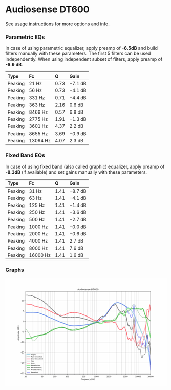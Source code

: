 # Audiosense DT600
See [usage instructions](https://github.com/jaakkopasanen/AutoEq#usage) for more options and info.

### Parametric EQs
In case of using parametric equalizer, apply preamp of **-6.5dB** and build filters manually
with these parameters. The first 5 filters can be used independently.
When using independent subset of filters, apply preamp of **-6.9 dB**.

| Type    | Fc       |    Q | Gain    |
|:--------|:---------|:-----|:--------|
| Peaking | 21 Hz    | 0.73 | -7.1 dB |
| Peaking | 56 Hz    | 0.73 | -4.1 dB |
| Peaking | 331 Hz   | 0.71 | -4.4 dB |
| Peaking | 363 Hz   | 2.16 | 0.6 dB  |
| Peaking | 8469 Hz  | 0.57 | 6.8 dB  |
| Peaking | 2775 Hz  | 1.91 | -1.3 dB |
| Peaking | 3601 Hz  | 4.37 | 2.2 dB  |
| Peaking | 8655 Hz  | 3.69 | -0.9 dB |
| Peaking | 13094 Hz | 4.07 | 2.3 dB  |

### Fixed Band EQs
In case of using fixed band (also called graphic) equalizer, apply preamp of **-8.3dB**
(if available) and set gains manually with these parameters.

| Type    | Fc       |    Q | Gain    |
|:--------|:---------|:-----|:--------|
| Peaking | 31 Hz    | 1.41 | -8.7 dB |
| Peaking | 63 Hz    | 1.41 | -4.1 dB |
| Peaking | 125 Hz   | 1.41 | -1.4 dB |
| Peaking | 250 Hz   | 1.41 | -3.6 dB |
| Peaking | 500 Hz   | 1.41 | -2.7 dB |
| Peaking | 1000 Hz  | 1.41 | -0.0 dB |
| Peaking | 2000 Hz  | 1.41 | -0.6 dB |
| Peaking | 4000 Hz  | 1.41 | 2.7 dB  |
| Peaking | 8000 Hz  | 1.41 | 7.6 dB  |
| Peaking | 16000 Hz | 1.41 | 1.6 dB  |

### Graphs
![](./Audiosense%20DT600.png)